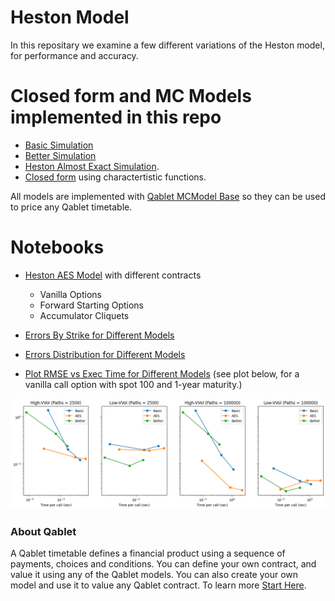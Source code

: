 # Heston Model

In this repositary we examine a few different variations of the Heston model, for performance and accuracy.

# Closed form and MC Models implemented in this repo
- [Basic Simulation](./src/models/basic.py)
- [Better Simulation](./src/models/better.py)
- [Heston Almost Exact Simulation](./src/models/aes.py).
- [Closed form](./src/models/closed.py) using charactertistic functions.

 All models are implemented with [Qablet MCModel Base](https://github.com/qablet-academy/intro/blob/main/notebooks/2_1_custom_mc.ipynb) so they can be used to price any Qablet timetable.

# Notebooks

- [Heston AES Model](HestonAES.ipynb) with different contracts
    - Vanilla Options
    - Forward Starting Options
    - Accumulator Cliquets

- [Errors By Strike for Different Models](Model%20Errors%20By%20Strike.ipynb)
- [Errors Distribution for Different Models](Model%20Erros%20distribution.ipynb)
- [Plot RMSE vs Exec Time for Different Models](Model%20RMSE%20vs%20time.ipynb) (see plot below, for a vanilla call option with spot 100 and 1-year maturity.)


![vanilla](assets/rmse_time.png)


### About Qablet
A Qablet timetable defines a financial product using a sequence of payments, choices and conditions. You can define your own contract, and value it using any of the Qablet models. You can also create your own model and use it to value any Qablet contract. To learn more [Start Here](https://github.com/qablet-academy/intro/blob/main/notebooks/1_1_fixed_bond.ipynb).
